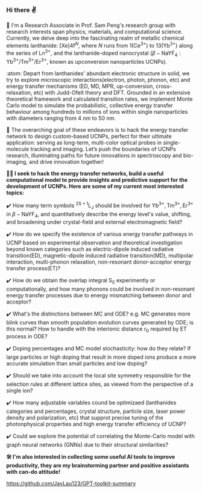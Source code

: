### Hi there  :v:

🦫 I'm a Research Associate in Prof. Sam Peng's research group with research interests span physics, materials, and computational science. Currently, we delve deep into the fascinating realm of metallic chemical elements lanthanide: $[\mathrm{Xe}] 4 \mathrm{f}^N$, where $N$ runs from $1\left(\mathrm{Ce}^{3+}\right)$ to $13\left(\mathrm{Yb}^{3+}\right)$ along the series of $\mathrm{Ln^{3+}}$, and the lanthanide-doped nanocrystal ($\beta-\mathrm{NaYF_4}:\mathrm{Yb}^{3+}/\mathrm{Tm}^{3+}/\mathrm{Er}^{3+}$, known as upconversion nanoparticles UCNPs). 

:atom: Depart from lanthanides' abundant electronic structure in solid, we try to explore microscopic interactions(electron, photon, phonon, etc) and energy transfer mechanisms (ED, MD, MPR, up-conversion, cross-relaxation, etc) with Judd-Ofelt theory and DFT. Grounded in an extensive theoretical framework and calculated transition rates, we implement Monte Carlo model to simulate the probabilistic, collective energy transfer behaviour among hundreds to millions of ions within single nanoparticles with diameters ranging from 4 $nm$ to 50 $nm$. 

🚀 The overarching goal of these endeavors is to hack the energy transfer network to design custom-based UCNPs, perfect for their ultimate application: serving as long-term, multi-color optical probes in single-molecule tracking and imaging. Let’s push the boundaries of UCNPs research, illuminating paths for future innovations in spectroscopy and bio-imaging, and drive innovation together!


**👨‍💻 I seek to hack the energy transfer networks, build a useful computational model to provide insights and predictive support for the development of UCNPs. Here are some of my current most interested topics:**

:heavy_check_mark: How many term symbols $\mathrm{{ }^{2 S+1} L_J}$ should be involved for $\mathrm{Yb}^{3+}, \mathrm{Tm}^{3+}, \mathrm{Er}^{3+}$ in $\beta-\mathrm{NaYF_4}$, and quantitatively describe the energy level's value, shifting, and broadening under crystal-field and external electromagnetic field?

:heavy_check_mark: How do we specify the existence of various energy transfer pathways in UCNP based on experimental observation and theoretical investigation beyond known categories such as electric-dipole induced radiative transition(ED), magnetic-dipole induced radiative transition(MD), multipolar interaction, multi-phonon relaxation, non-resonant donor-acceptor energy transfer process(ET)? 

:heavy_check_mark: How do we obtain the overlap integral $\mathrm{S_0}$ experimently or computationally, and how many phonons could be involved in non-resonant energy transfer processes due to energy mismatching between donor and acceptor?

:heavy_check_mark: What's the distinctions between MC and ODE? e.g. MC generates more blink curves than smooth population evolution curves generated by ODE; is this normal? How to handle with the interionic distance $r_0$ required by ET process in ODE? 

:heavy_check_mark: Doping percentages and MC model stochasticity: how do they relate? If large particles or high doping that result in more doped ions produce a more accurate simulation than small particles and low doping?

:heavy_check_mark: Should we take into account the local site symmetry responsible for the selection rules at different lattice sites, as viewed from the perspective of a single ion?

:heavy_check_mark: How many adjustable variables cound be optimizaed (lanthanides categories and percentages, crystal structure, particle size, laser power density and polarization, etc) that supprot precise tuning of the photonphysical properties and high energy transfer efficiency of UCNP?

:heavy_check_mark: Could we explore the potential of correlating the Monte-Carlo model with graph neural networks (GNNs) due to their structural similarities?


**🛠️ I'm also interested in collecting some useful AI tools to improve productivity, they are my brainstorming partner and positive assistants with can-do attitude!**

https://github.com/JayLau123/GPT-toolkit-summary

